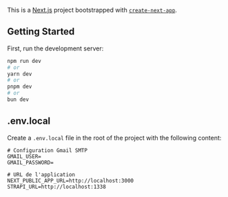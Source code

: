 This is a [Next.js](https://nextjs.org) project bootstrapped with [`create-next-app`](https://nextjs.org/docs/app/api-reference/cli/create-next-app).

## Getting Started

First, run the development server:

```bash
npm run dev
# or
yarn dev
# or
pnpm dev
# or
bun dev
```

## .env.local

Create a `.env.local` file in the root of the project with the following content:

```env
# Configuration Gmail SMTP
GMAIL_USER=
GMAIL_PASSWORD=

# URL de l'application
NEXT_PUBLIC_APP_URL=http://localhost:3000
STRAPI_URL=http://localhost:1338
```